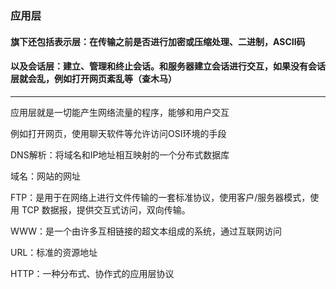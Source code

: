 ### 应用层
#### 旗下还包括表示层：在传输之前是否进行加密或压缩处理、二进制，ASCII码
#### 以及会话层：建立、管理和终止会话。和服务器建立会话进行交互，如果没有会话层就会乱，例如打开网页紊乱等（查木马）

---

应用层就是一切能产生网络流量的程序，能够和用户交互  

例如打开网页，使用聊天软件等允许访问OSI环境的手段  

DNS解析：将域名和IP地址相互映射的一个分布式数据库

域名：网站的网址  

FTP：是用于在网络上进行文件传输的一套标准协议，使用客户/服务器模式，使用 TCP 数据报，提供交互式访问，双向传输。

WWW：是一个由许多互相链接的超文本组成的系统，通过互联网访问  

URL：标准的资源地址  

HTTP：一种分布式、协作式的应用层协议